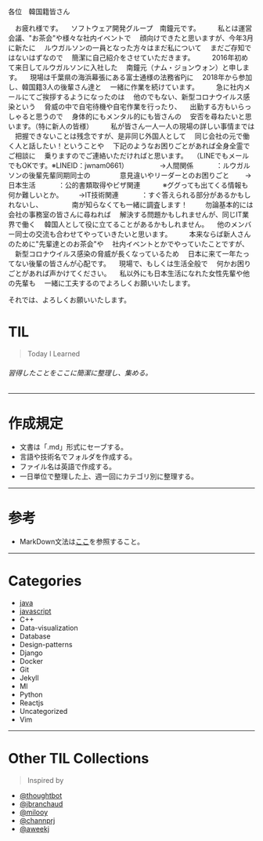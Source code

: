 各位　韓国籍皆さん

　お疲れ様です。
　ソフトウェア開発グループ　南鐘元です。
　
　私とは運営会議、"お茶会"や様々な社内イベントで
　顔向けできたと思いますが、今年3月に新たに
　ルウガルソンの一員となった方々はまだ私について
　まだご存知ではないはずなので
　簡潔に自己紹介をさせていただきます。
　
　2016年初めて来日してルウガルソンに入社した
　南鐘元（ナム・ジョンウォン）と申します。
　現場は千葉県の海浜幕張にある富士通様の法務省Pjに
　2018年から参加し、韓国籍3人の後輩さん達と
　一緒に作業を続けています。
　
　急に社内メールにてご挨拶するようになったのは
　他のでもない、新型コロナウイルス感染という
　脅威の中で自宅待機や自宅作業を行ったり、
　出勤する方もいらっしゃると思うので
　身体的にもメンタル的にも皆さんの
　安否を尋ねたいと思います。（特に新人の皆様）
　
　私が皆さん一人一人の現場の詳しい事情までは
　把握できないことは残念ですが、是非同じ外国人として
　同じ会社の元で働く人と話したい！ということや
　下記のようなお困りごとがあれば全身全霊でご相談に
　乗りますのでご連絡いただければと思います。
　（LINEでもメールでもOKです。※LINEID：jwnam0661）
　　
　　→人間関係
　　　：ルウガルソンの後輩先輩同期同士の
　　　　意見違いやリーダーとのお困りごと
　　→日本生活
　　　：公的書類取得やビザ関連
　　　※ググっても出てくる情報も何か難しいとか。
　　→IT技術関連
　　　：すぐ答えられる部分があるかもしれないし、
　　　　南が知らなくても一緒に調査します！
　
　勿論基本的には会社の事務室の皆さんに尋ねれば
　解決する問題かもしれませんが、同じIT業界で働く
　韓国人として役に立てることがあるかもしれません。
　他のメンバー同士の交流も合わせてやっていきたいと思います。
　
　本来ならば新人さんのために"先輩達とのお茶会"や
　社内イベントとかでやっていたことですが、
　新型コロナウイルス感染の脅威が長くなっているため
　日本に来て一年たってない後輩の皆さんが心配です。
　現場で、もしくは生活全般で
　何かお困りごとがあれば声かけてください。
　私以外にも日本生活になれた女性先輩や他の先輩も
　一緒に工夫するのでよろしくお願いいたします。

それでは、よろしくお願いいたします。

TIL
=
> Today I Learned
###### 習得したことをここに簡潔に整理し、集める。
---------------------------------
作成規定
=
* 文書は「.md」形式にセーブする。
* 言語や技術名でフォルダを作成する。
* ファイル名は英語で作成する。
* 一日単位で整理した上、週一回にカテゴリ別に整理する。
---------------------------------
参考
=
* MarkDown文法は[ここ](https://gist.github.com/ihoneymon/652be052a0727ad59601)を参照すること。
---------------------------------
Categories
=
* [java](https://github.com/jwnam0661/TIL/tree/master/java)
* [javascript](https://github.com/jwnam0661/TIL/tree/master/javascript)
* C++
* Data-visualization
* Database
* Design-patterns
* Django
* Docker
* Git
* Jekyll
* Ml
* Python
* Reactjs
* Uncategorized
* Vim
-------------------------
Other TIL Collections
=
>Inspired by
* [@thoughtbot](https://github.com/thoughtbot/til)
* [@jbranchaud](https://github.com/jbranchaud/til)
* [@milooy](https://github.com/milooy/TIL)
* [@channprj](https://github.com/channprj/TIL)
* [@aweekj](https://github.com/aweekj/TIL)
